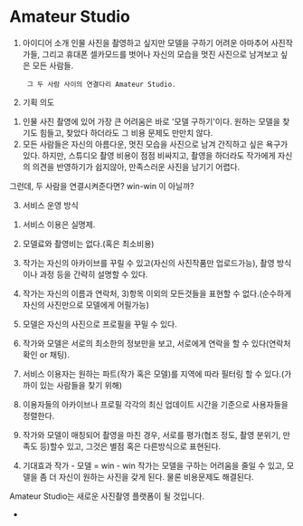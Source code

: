 # Amateur Studio 
 

1. 아이디어 소개
 인물 사진을 촬영하고 싶지만 모델을 구하기 어려운 아마추어 사진작가들, 그리고 휴대폰 셀카모드를 벗어나 자신의 모습을 멋진 사진으로 남겨보고 싶은 모든 사람들.
 

        그 두 사람 사이의 연결다리 Amateur Studio.
 

2. 기획 의도 
 1) 인물 사진 촬영에 있어 가장 큰 어려움은 바로 '모델 구하기'이다. 원하는 모델을 찾기도 힘들고, 찾았다 하더라도 그 비용 문제도 만만치 않다.
 2) 모든 사람들은 자신의 아름다운, 멋진 모습을 사진으로 남겨 간직하고 싶은 욕구가 있다. 하지만, 스튜디오 촬영 비용이 점점 비싸지고, 촬영을 하더라도 작가에게 자신의 의견을 반영하기가 쉽지않아, 만족스러운 사진을 남기기 어렵다. 
  

   그런데, 두 사람을 연결시켜준다면? win-win 이 아닐까?
 


3. 서비스 운영 방식

 1) 서비스 이용은 실명제.

 2) 모델료와 촬영비는 없다.(혹은 최소비용)

 3) 작가는 자신의 아카이브를 꾸릴 수 있고(자신의 사진작품만 업로드가능), 촬영 방식이나 과정 등을 간략히 설명할 수 있다. 
 4) 작가는 자신의 이름과 연락처, 3)항목 이외의 모든것들을 표현할 수 없다.(순수하게 자신의 사진만으로 모델에게 어필가능)
 5) 모델은 자신의 사진으로 프로필을 꾸밀 수 있다.
 6) 작가와 모델은 서로의 최소한의 정보만을 보고, 서로에게 연락을 할 수 있다(연락처 확인 or 채팅).
 7) 서비스 이용자는 원하는 파트(작가 혹은 모델)를 지역에 따라 필터링 할 수 있다.(가까이 있는 사람들을 찾기 위해)
 8) 이용자들의 아카이브나 프로필 각각의 최신 업데이트 시간을 기준으로 사용자들을 정렬한다. 
 9) 작가와 모델이 매칭되어 촬영을 마친 경우, 서로를 평가(협조 정도, 촬영 분위기, 만족도 등)할수 있고, 그것은 별점 혹은 다른방식으로 표현된다. 
 

 

4. 기대효과
작가 - 모델 = win - win
작가는 모델을 구하는 어려움을 줄일 수 있고, 모델을 좀 더 자신이 원하는 사진을 갖게 된다. 물론 비용문제도 해결된다. 
 

 

Amateur Studio는 새로운 사진촬영 플랫폼이 될 것입니다.

* 
